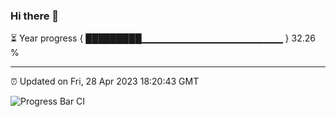 ### Hi there 👋

⏳ Year progress { █████████▁▁▁▁▁▁▁▁▁▁▁▁▁▁▁▁▁▁▁▁▁ } 32.26 %

---

⏰ Updated on Fri, 28 Apr 2023 18:20:43 GMT

![Progress Bar CI](https://github.com/ZhaoGui/ZhaoGui/workflows/Progress%20Bar%20CI/badge.svg)
